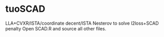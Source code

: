 # tuoSCAD
LLA+CVXR/ISTA/coordinate decent/ISTA Nesterov to solve l2loss+SCAD penalty
Open SCAD.R and source all other files.
